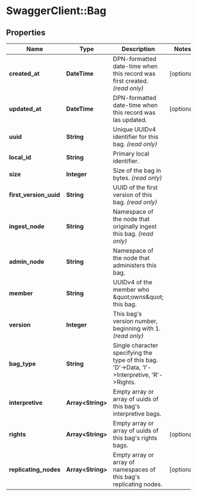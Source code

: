 # SwaggerClient::Bag

## Properties
Name | Type | Description | Notes
------------ | ------------- | ------------- | -------------
**created_at** | **DateTime** | DPN-formatted date-time when this record was first created. _(read only)_  | [optional] 
**updated_at** | **DateTime** | DPN-formatted date-time when this record was las updated.  | [optional] 
**uuid** | **String** | Unique UUIDv4 identifier for this bag. _(read only)_ | 
**local_id** | **String** | Primary local identifier. | 
**size** | **Integer** | Size of the bag in bytes. _(read only)_ | 
**first_version_uuid** | **String** | UUID of the first version of this bag. _(read only)_ | 
**ingest_node** | **String** | Namespace of the node that originally ingest this bag. _(read only)_ | 
**admin_node** | **String** | Namespace of the node that administers this bag. | 
**member** | **String** | UUIDv4 of the member who \&quot;owns\&quot; this bag. | 
**version** | **Integer** | This bag&#39;s version number, beginning with 1. _(read only)_ | 
**bag_type** | **String** | Single character specifying the type of this bag. &#39;D&#39;-&gt;Data, &#39;I&#39;-&gt;Interpretive, &#39;R&#39;-&gt;Rights.  | 
**interpretive** | **Array&lt;String&gt;** | Empty array or array of uuids of this bag&#39;s interpretive bags. | 
**rights** | **Array&lt;String&gt;** | Empty array or array of uuids of this bag&#39;s rights bags. | [optional] 
**replicating_nodes** | **Array&lt;String&gt;** | Empty array or array of namespaces of this bag&#39;s replicating nodes. | [optional] 


